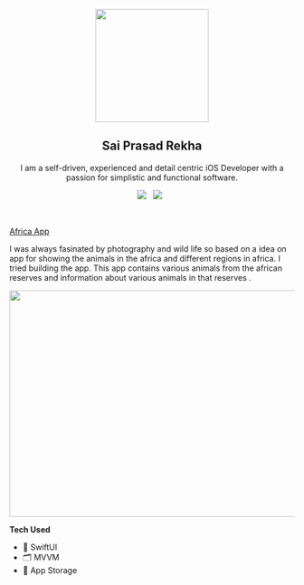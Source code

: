 <p align="center">
  <img src="https://github.com/saipras/sai-prasad-rekha-ios-portfolio/assets/36514385/da29020f-ad3e-43a7-b761-5fe3deba2c74" width="200" height="200">
</p>

<h2 align="center">Sai Prasad Rekha</h2>
<p align="center">I am a self-driven, experienced and detail centric iOS Developer with a passion for simplistic and functional software.</p>
<p align="center">
  <a href="https://www.linkedin.com/in/sai-prasad-rekha/"><img src="https://img.shields.io/static/v1?label=LinkedIn&message=saiprasad&color=blue&style=for-the-badge&logo=linkedin&logoColor=white"></a>&nbsp;&nbsp;
  <a href="https://github.com/saipras/sai-prasad-rekha-ios-portfolio/blob/main/sai_prasad_resume.pdf"><img src="https://img.shields.io/static/v1?label=Resume&message=Download%20CV&color=green&style=for-the-badge"></a>&nbsp;&nbsp;
</p><br>

 <a href = "https://github.com/saipras/AfricaApp" > Africa App </a>

I was always fasinated by photography and wild life so based on a idea on app for showing the animals in the africa and different regions in africa. I tried building the app. This app contains various animals from the african reserves and information about various animals in that reserves . 

 <img src="https://github.com/saipras/sai-prasad-rekha-ios-portfolio/assets/36514385/8d4c1b8a-618f-4708-9227-4d4661b0876c" width="2000" height="400">


 **Tech Used**
 
- 🎨 SwiftUI
- 🗂️ MVVM
- 💾 App Storage

